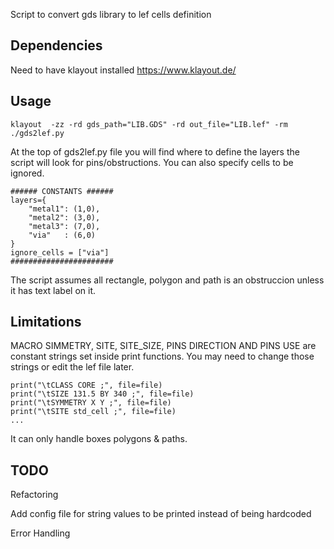 Script to convert gds library to lef cells definition

## Dependencies 
Need to have klayout installed https://www.klayout.de/


## Usage

```
klayout  -zz -rd gds_path="LIB.GDS" -rd out_file="LIB.lef" -rm ./gds2lef.py
```

At the top of gds2lef.py file you will find where to define the layers the script will look for pins/obstructions.
You can also specify cells to be ignored.
```
###### CONSTANTS ######                                                        
layers={                                                  
    "metal1": (1,0),                                      
    "metal2": (3,0),                                       
    "metal3": (7,0),                                       
    "via"   : (6,0)                                        
}                                                          
ignore_cells = ["via"]                                     
#######################
```

The script assumes all rectangle, polygon and path is an obstruccion unless it has text label on it. 

## Limitations

MACRO SIMMETRY, SITE, SITE_SIZE, PINS DIRECTION AND PINS USE are constant strings set inside print functions. You may need to change those strings or edit the lef file later.
```
print("\tCLASS CORE ;", file=file)
print("\tSIZE 131.5 BY 340 ;", file=file)
print("\tSYMMETRY X Y ;", file=file)
print("\tSITE std_cell ;", file=file)
...
```
It can only handle boxes polygons & paths.

## TODO 
Refactoring

Add config file for string values to be printed instead of being hardcoded

Error Handling